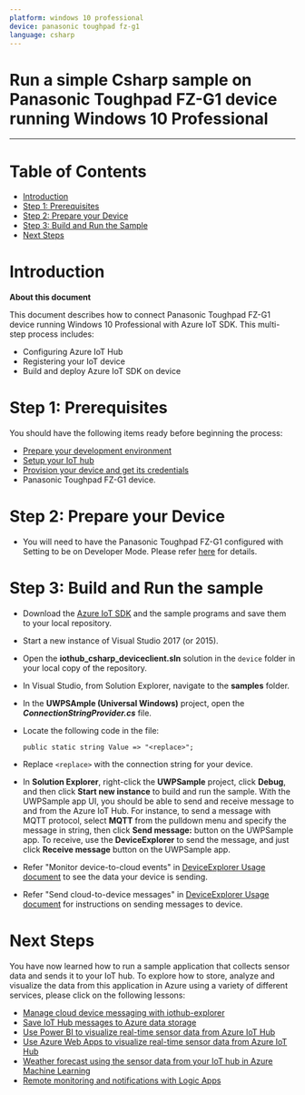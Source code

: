 ```yaml
---
platform: windows 10 professional
device: panasonic toughpad fz-g1
language: csharp
---
```


Run a simple Csharp sample on Panasonic Toughpad FZ-G1 device running Windows 10 Professional
===
---

# Table of Contents

-   [Introduction](#Introduction)
-   [Step 1: Prerequisites](#Prerequisites)
-   [Step 2: Prepare your Device](#PrepareDevice)
-   [Step 3: Build and Run the Sample](#Build)
-   [Next Steps](#NextSteps)

<a name="Introduction"></a>
# Introduction

**About this document**

This document describes how to connect Panasonic Toughpad FZ-G1 device running Windows 10 Professional with Azure IoT SDK. This multi-step process includes:
-   Configuring Azure IoT Hub
-   Registering your IoT device
-   Build and deploy Azure IoT SDK on device

<a name="Prerequisites"></a>
# Step 1: Prerequisites

You should have the following items ready before beginning the process:

-   [Prepare your development environment][setup-devbox-windows]
-   [Setup your IoT hub][lnk-setup-iot-hub]
-   [Provision your device and get its credentials][lnk-manage-iot-hub]
-   Panasonic Toughpad FZ-G1 device.

<a name="PrepareDevice"></a>
# Step 2: Prepare your Device

-  You will need to have the Panasonic Toughpad FZ-G1 configured with Setting to be on Developer Mode. Please refer [here](https://docs.microsoft.com/en-us/windows/uwp/get-started/enable-your-device-for-development) for details.

<a name="Build"></a>
# Step 3: Build and Run the sample

-   Download the [Azure IoT SDK](https://github.com/Azure/azure-iot-sdk-csharp) and the sample programs and save them to your local repository.
-   Start a new instance of Visual Studio 2017 (or 2015).
-   Open the **iothub_csharp_deviceclient.sln** solution in the `device` folder in your local copy of the repository.
-   In Visual Studio, from Solution Explorer, navigate to the **samples** folder.
-   In the **UWPSAmple (Universal Windows)** project, open the ***ConnectionStringProvider.cs*** file.
-   Locate the following code in the file:

        public static string Value => "<replace>";
        
-   Replace `<replace>` with the connection string for your device.
-   In **Solution Explorer**, right-click the **UWPSample** project, click **Debug**, and then click **Start new instance** to build and run the sample. With the UWPSample app UI, you should be able to send and receive message to and from the Azure IoT Hub. For instance, to send a message with MQTT protocol, select **MQTT** from the pulldown menu and specify the message in string, then click **Send message:** button on the UWPSample app. To receive, use the **DeviceExplorer** to send the message, and just click **Receive message** button on the UWPSample app.
-   Refer "Monitor device-to-cloud events" in [DeviceExplorer Usage document](https://github.com/Azure/azure-iot-sdk-csharp/blob/master/tools/DeviceExplorer/doc/how_to_use_device_explorer.md) to see the data your device is sending.
-   Refer "Send cloud-to-device messages" in [DeviceExplorer Usage document](https://github.com/Azure/azure-iot-sdk-csharp/blob/master/tools/DeviceExplorer/doc/how_to_use_device_explorer.md) for instructions on sending messages to device.

<a name="NextSteps"></a>
# Next Steps

You have now learned how to run a sample application that collects sensor data and sends it to your IoT hub. To explore how to store, analyze and visualize the data from this application in Azure using a variety of different services, please click on the following lessons:

-   [Manage cloud device messaging with iothub-explorer]
-   [Save IoT Hub messages to Azure data storage]
-   [Use Power BI to visualize real-time sensor data from Azure IoT Hub]
-   [Use Azure Web Apps to visualize real-time sensor data from Azure IoT Hub]
-   [Weather forecast using the sensor data from your IoT hub in Azure Machine Learning]
-   [Remote monitoring and notifications with Logic Apps]   

[Manage cloud device messaging with iothub-explorer]: https://docs.microsoft.com/en-us/azure/iot-hub/iot-hub-explorer-cloud-device-messaging
[Save IoT Hub messages to Azure data storage]: https://docs.microsoft.com/en-us/azure/iot-hub/iot-hub-store-data-in-azure-table-storage
[Use Power BI to visualize real-time sensor data from Azure IoT Hub]: https://docs.microsoft.com/en-us/azure/iot-hub/iot-hub-live-data-visualization-in-power-bi
[Use Azure Web Apps to visualize real-time sensor data from Azure IoT Hub]: https://docs.microsoft.com/en-us/azure/iot-hub/iot-hub-live-data-visualization-in-web-apps
[Weather forecast using the sensor data from your IoT hub in Azure Machine Learning]: https://docs.microsoft.com/en-us/azure/iot-hub/iot-hub-weather-forecast-machine-learning
[Remote monitoring and notifications with Logic Apps]: https://docs.microsoft.com/en-us/azure/iot-hub/iot-hub-monitoring-notifications-with-azure-logic-apps
[setup-devbox-windows]: https://github.com/Azure/azure-iot-sdk-c/blob/master/doc/devbox_setup.md
[lnk-setup-iot-hub]: ../../setup_iothub.md
[lnk-manage-iot-hub]: ../../manage_iot_hub.md

